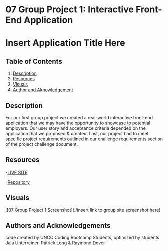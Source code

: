 # 07 Group Project 1: Interactive Front-End Application

# Insert Application Title Here

## Table of Contents

1. [Description](#description)
2. [Resources](#resources)
3. [Visuals](#visuals)
4. [Author and Aknowledgement](#author-and-aknowledgements)

## Description

For our first group project we created a real-world interactive front-end application that we may have the opportunity to showcase to potential employers. Our user story and acceptance criteria depended on the application that we proposed & created. Last, our project had to meet specific project requirements outlined in our challenge requirements section of the project challenge document.

## Resources

-[LIVE SITE](https://raydover.github.io/project-01/)

-[Repository](https://git@github.com:raydover/project-01.git)

## Visuals

![07 Group Project 1 Screenshot](./insert link to group site screenshot here)

## Authors and Acknowledgements

code created by UNCC Coding Bootcamp Students, optimized by students Jala Unterreiner, Patrick Long & Raymond Dover